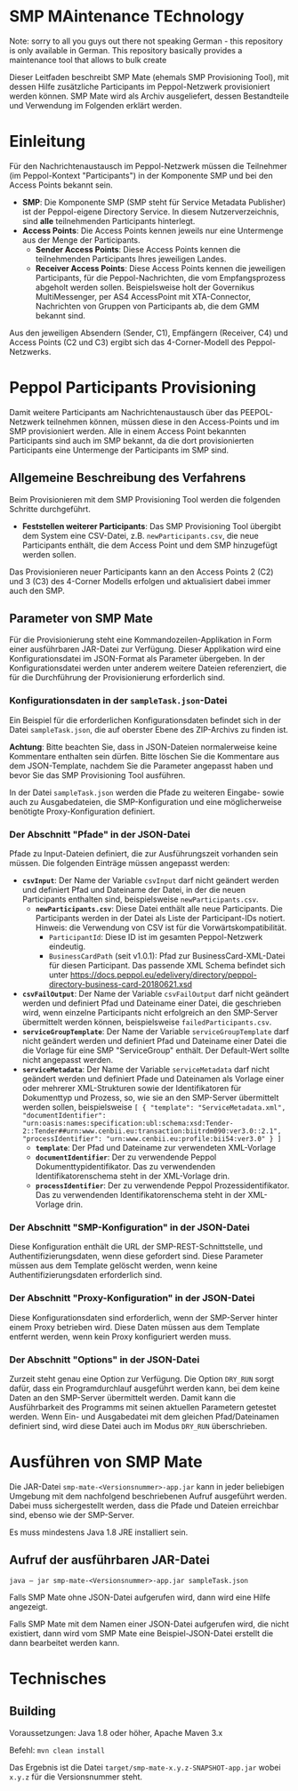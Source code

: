 # SMP MAintenance TEchnology

Note: sorry to all you guys out there not speaking German - this repository is only available in German. This repository basically provides a maintenance tool that allows to bulk create

Dieser Leitfaden beschreibt SMP Mate (ehemals SMP Provisioning Tool), mit dessen Hilfe zusätzliche Participants im Peppol-Netzwerk provisioniert werden können.
SMP Mate wird als Archiv ausgeliefert, dessen Bestandteile und Verwendung im Folgenden erklärt werden.

# Einleitung

Für den Nachrichtenaustausch im Peppol-Netzwerk müssen die Teilnehmer (im Peppol-Kontext "Participants") in der Komponente SMP und bei den Access Points bekannt 
sein.

* **SMP**: Die Komponente SMP (SMP steht für Service Metadata Publisher) ist der Peppol-eigene Directory Service. In diesem Nutzerverzeichnis, sind **alle** teilnehmenden Participants hinterlegt.
* **Access Points**: Die Access Points kennen jeweils nur eine Untermenge aus der Menge der Participants.
    * **Sender Access Points**: Diese Access Points kennen die teilnehmenden Participants Ihres jeweiligen Landes.
    * **Receiver Access Points**: Diese Access Points kennen die jeweiligen Participants, für die Peppol-Nachrichten, die vom Empfangsprozess abgeholt werden sollen. Beispielsweise holt der Governikus MultiMessenger, per AS4 AccessPoint mit XTA-Connector, Nachrichten von Gruppen von Participants ab, die dem GMM bekannt sind.

Aus den jeweiligen Absendern (Sender, C1), Empfängern (Receiver, C4) und Access Points (C2 und C3) ergibt sich das 4-Corner-Modell des Peppol-Netzwerks.

# Peppol Participants Provisioning

Damit weitere Participants am Nachrichtenaustausch über das PEEPOL-Netzwerk teilnehmen können, müssen diese in den Access-Points und im SMP provisioniert werden.
Alle in einem Access Point bekannten Participants sind auch im SMP bekannt, da die dort provisionierten Participants eine Untermenge der Participants im SMP sind.

## Allgemeine Beschreibung des Verfahrens

Beim Provisionieren mit dem SMP Provisioning Tool werden die folgenden Schritte durchgeführt.

* **Feststellen weiterer Participants**: Das SMP Provisioning Tool übergibt dem System eine CSV-Datei, z.B. `newParticipants.csv`, die neue Participants enthält, die dem Access Point und dem SMP hinzugefügt werden sollen.

Das Provisionieren neuer Participants kann an den Access Points 2 (C2) und 3 (C3) des 4-Corner Modells erfolgen und aktualisiert dabei immer auch den SMP.

## Parameter von SMP Mate

Für die Provisionierung steht eine Kommandozeilen-Applikation in Form einer ausführbaren JAR-Datei zur Verfügung.
Dieser Applikation wird eine Konfigurationsdatei im JSON-Format als Parameter übergeben.
In der Konfigurationsdatei werden unter anderem weitere Dateien referenziert, die für die Durchführung der Provisionierung erforderlich sind.

### Konfigurationsdaten in der `sampleTask.json`-Datei

Ein Beispiel für die erforderlichen Konfigurationsdaten befindet sich in der Datei `sampleTask.json`, die auf oberster Ebene des ZIP-Archivs zu finden ist.

**Achtung**: Bitte beachten Sie, dass in JSON-Dateien normalerweise keine Kommentare enthalten sein dürfen.
Bitte löschen Sie die Kommentare aus dem JSON-Template, nachdem Sie die Parameter angepasst haben und bevor Sie das SMP Provisioning Tool ausführen.

In der Datei `sampleTask.json` werden die Pfade zu weiteren Eingabe- sowie auch zu Ausgabedateien, die SMP-Konfiguration und eine möglicherweise
benötigte Proxy-Konfiguration definiert.

### Der Abschnitt "Pfade" in der JSON-Datei

Pfade zu Input-Dateien definiert, die zur Ausführungszeit vorhanden sein müssen. Die folgenden Einträge müssen angepasst werden:

* **`csvInput`**: Der Name der Variable `csvInput` darf nicht geändert werden und definiert Pfad und Dateiname der Datei, in der die neuen Participants enthalten sind, beispielsweise `newParticipants.csv`.
    * **`newParticipants.csv`**: Diese Datei enthält alle neue Participants. Die Participants werden in der Datei als Liste der Participant-IDs notiert. Hinweis: die Verwendung von CSV ist für die Vorwärtskompatibilität.
        * `ParticipantId`: Diese ID ist im gesamten Peppol-Netzwerk eindeutig.
        * `BusinessCardPath` (seit v1.0.1): Pfad zur BusinessCard-XML-Datei für diesen Participant. Das passende XML Schema befindet sich unter https://docs.peppol.eu/edelivery/directory/peppol-directory-business-card-20180621.xsd
* **`csvFailOutput`**: Der Name der Variable `csvFailOutput` darf nicht geändert werden und definiert Pfad und Dateiname einer Datei, die geschrieben wird, wenn einzelne Participants nicht erfolgreich an den SMP-Server übermittelt werden können, beispielsweise `failedParticipants.csv`.
* **`serviceGroupTemplate`**: Der Name der Variable `serviceGroupTemplate` darf nicht geändert werden und definiert Pfad und Dateiname einer Datei die die Vorlage für eine SMP "ServiceGroup" enthält. Der Default-Wert sollte nicht angepasst werden.
* **`serviceMetadata`**: Der Name der Variable `serviceMetadata` darf nicht geändert werden und definiert Pfade und Dateinamen als Vorlage einer oder mehrerer XML-Strukturen sowie der Identifikatoren für Dokumenttyp und Prozess, so, wie sie an den SMP-Server übermittelt werden sollen, beispielsweise `[ { "template": "ServiceMetadata.xml", "documentIdentifier": "urn:oasis:names:specification:ubl:schema:xsd:Tender-2::Tender##urn:www.cenbii.eu:transaction:biitrdm090:ver3.0::2.1", "processIdentifier": "urn:www.cenbii.eu:profile:bii54:ver3.0" } ]`
    * **`template`**: Der Pfad und Dateiname zur verwendeten XML-Vorlage
    * **`documentIdentifier`**: Der zu verwendende Peppol Dokumenttypidentifikator. Das zu verwendenden Identifikatorenschema steht in der XML-Vorlage drin. 
    * **`processIdentifier`**: Der zu verwendende Peppol Prozessidentifikator. Das zu verwendenden Identifikatorenschema steht in der XML-Vorlage drin.

### Der Abschnitt "SMP-Konfiguration" in der JSON-Datei

Diese Konfiguration enthält die URL der SMP-REST-Schnittstelle, und Authentifizierungsdaten, wenn diese gefordert sind.
Diese Parameter müssen aus dem Template gelöscht werden, wenn keine Authentifizierungsdaten erforderlich sind.

### Der Abschnitt "Proxy-Konfiguration" in der JSON-Datei

Diese Konfigurationsdaten sind erforderlich, wenn der SMP-Server hinter einem Proxy betrieben wird.
Diese Daten müssen aus dem Template entfernt werden, wenn kein Proxy konfiguriert werden muss.

### Der Abschnitt "Options" in der JSON-Datei

Zurzeit steht genau eine Option zur Verfügung.
Die Option `DRY_RUN` sorgt dafür, dass ein Programdurchlauf ausgeführt werden kann, bei dem keine Daten an den SMP-Server übermittelt werden.
Damit kann die Ausführbarkeit des Programms mit seinen aktuellen Parametern getestet werden.
Wenn Ein- und Ausgabedatei mit dem gleichen Pfad/Dateinamen definiert sind, wird diese Datei auch im Modus `DRY_RUN` überschrieben.

# Ausführen von SMP Mate

Die JAR-Datei `smp-mate-<Versionsnummer>-app.jar` kann in jeder beliebigen Umgebung mit dem nachfolgend beschriebenen Aufruf ausgeführt werden.
Dabei muss sichergestellt werden, dass die Pfade und Dateien erreichbar sind, ebenso wie der SMP-Server.

Es muss mindestens Java 1.8 JRE installiert sein. 

## Aufruf der ausführbaren JAR-Datei

```shell
java – jar smp-mate-<Versionsnummer>-app.jar sampleTask.json
```

Falls SMP Mate ohne JSON-Datei aufgerufen wird, dann wird eine Hilfe angezeigt.

Falls SMP Mate mit dem Namen einer JSON-Datei aufgerufen wird, die nicht existiert, dann wird vom SMP Mate eine Beispiel-JSON-Datei erstellt die dann bearbeitet werden kann.

# Technisches

## Building

Voraussetzungen: Java 1.8 oder höher, Apache Maven 3.x

Befehl: `mvn clean install`

Das Ergebnis ist die Datei `target/smp-mate-x.y.z-SNAPSHOT-app.jar` wobei `x.y.z` für die Versionsnummer steht.
